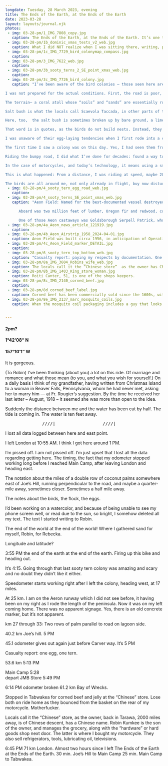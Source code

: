 ```yaml
---
longdate: Tuesday, 28 March 2023, evening
title: The Ends of the Earth, at the Ends of the Earth
date: 2023-03-28
layout: layouts/journal.njk
photos:
 - img: 03-28-pm/1_IMG_7808_copy.jpg
   caption: The Ends of the Earth, at the Ends of the Earth. It’s one thing to be 3300 miles from San Francisco, 3800 miles from Australia, 5000 miles from South America and the same distance to Antarctica, 6000 miles to what was once called Canton, in China, but it’s quite another thing to be at the tail-end of an island where people rarely go. There’s no REASON to be there. There’s no food, water, amenities. No shade. Hell, the road to get there was paved at the end of the 1950, and is slowly being overgrown by the slow-growing scrub.  Other than those people on the populated end of the island, far to the west, the closest one gets to other people is when the International Space Shuttle passes 250 miles overhead, and a few astronauts may happen to look down. If you want to feel isolated, this is the place, in the center of the Pacific Ocean.
 - img: 03-28-pm/1b_dominic_xmas_tests_v2_web.jpg
   caption: What I did NOT realize when I was sitting there, writing, painting, filming, was that just after I was born, the United States military dropped 25 atomic bombs from 15 - 25 miles from where I sat. Had I looked over my right shoulder, I’d have been blinded, and would of course have felt the heat and aftershocks. I’ve yet to find a chart depicting the US atomic bomb tests held at Christmas Island. Some were 400 times the power of those dropped on Japan in WW2. I cobbled this together based on longitude and latitude of each test, posted on Wikipedia.
 - img: 03-28-pm/1c_IMG_7729_bird_colonymap_compass.jpg
   caption: 
 - img: 03-28-pm/3_IMG_7622_web.jpg
   caption: 
 - img: 03-28-pm/3b_sooty_terns_2_SE_point_xmas_web.jpg
   caption: 
 - img: 03-28-pm/3c_IMG_7726_bird_colony.jpg
   caption: "I’ve been aware of the bird colonies — those seen here are Sooty Terns — on Kiritimati for as long as I can recall. Yet, I’ve never looked into them in any way, other than to be aware there are places on the island that are off limits. I’d also read  there was a time when those living on the island lived on both the birds and eggs they could find. 

I was not prepared for the actual conditions. First, the road is poor, only paved once, circa 1958, consisting of bitumen (boiling tar)  which has been poured over a bed of gravel. Over the decades, the narrow, single-lane road has worn, and riding over it is much like riding a gravel road, albeit without spitting gravel. 

The terrain— a coral atoll whose “soils” and “sands” are essentially rocky coral that has ground down over millennia — is just shy of flat, with the slightest of inclinations and depressions. Sparse grasses, and “salt bush,” cover this end of the island. 

Salt bush is what the locals call Scaevola Taccada, in other parts of the Pacific known as naupaka. Acknowledged as a “first pioneer plant colonizer,” salt bush shows up on tropical beaches, in coral sands, growing from 9 - 30 feet tall, and just as wide. This is the most ubiquitous flora on Kiritimati, and covers most of the island. Here, on the southeast peninsula, were it not for the coconut palms planted over the last hundred years, the monotony of the “desert isle” would be unrelenting. 

Here, too,  the salt bush is sometimes broken up by bare ground, a limestone hardpan that at times is as flat and level as poured concrete. It is here, on the ground between salt bush and hardpan, that sooty terns prefer to “nest.” 

That word is in quotes, as the birds do not build nests. Instead, they lay a singular egg wherever they feel like it. Oblivious to humans or their conditions, sooty terns  will lay their eggs on roads and paths, making them not only easy pickings for humans, but also in danger of said humans. 

I was unaware of their egg-laying tendencies when I first rode into a colony, and by the time I realized how precarious it was for the creatures, I was already committed to a path that I’d have avoided, had I realized what was in store. 

The first time I saw a colony was on this day. Yes, I had seen them from afar, motoring past Cook Island from London toward Benson Point, and the Paris peninsula, but the birds were very much confined to a finite piece of land. On this day, I first spotted them from afar, looking like a cluster of bees or flies, darkening a spot on the horizon. 

Riding the bumpy road, I did what I’ve done for decades: found a way to negotiate both the throttle of a motorcycle with one hand, and a camera with the other.  Almost 40 years ago, while an art student at Massachusetts College of Art, I’d road-tripped the length of Route 2, from Boston to New York, shooting slide film with a 35mm camera, while riding the highway. Forty years of practice allows for some degree of familiarity. 

In the case of motorcycles, and today’s technology, it means using a smart phone with left hand, while right hand twists the throttle, usually in second or third gear, as one cannot use the clutch if the left hand is engaged. Yes, one can “float shift”,  “slip shift,” or perform clutchless shifting, by letting off the throttle all while applying pressure to the shift. But doing that all while trying to point, focus, and take a photo with a smart phone, which is hardly built for ergonomic photography, complicates matters. So no up or down-shifting. And no braking, as that’s one more function dependent on speed, balance, and most important, concentration and focus. Which means that when in a pinch, and braking and/or shifting is paramount to safety, the phone gets quickly jammed between my crotch and the seat. 

This is what happened: From a distance, I was riding at speed, maybe 20mph, as the road is so bad. I spy a black blur in distance, on the horizon, like a cluster of flies, but I realize it is a colony. I pull my phone from a pocket in my shorts as I ride, open the camera setting, and start filming, holding the phone in my left hand, right hand on the throttle. I don’t consider shifting, as my focus is on three things: not stalling, continuing to film, and realizing that as I continue to ride into the swarm, the birds are on the road, and I will be riding through them. 

The birds are all around me, not only already in flight, buy now disturbed as I continue to ride along the road over which they sit, oblivious to whether they are on paved road or in the brush. They are everywhere — on ground, in the air. Their sound, their flight, makes me recall the Alfred Hitchcock film “The Birds.” I’m not terrified, but I am concerned as to what will happen if I just find a way to stop in the middle of the road, in the middle of the swarm. I  am surrounded by birds, and continue to ride, as they lift off the ground, dodge and swoop around me, chirping and calling. It takes 30 seconds to ride along the road that runs through the middle of their colony, and while It’s exhilarating, I don’t like it. I don’t want to harm the birds — which scatter as I approach — but also fear stopping right in the middle of their colony, as I don’t want to exacerbate my presence. I won’t make this mistake again. "
 - img: 03-28-pm/4_sooty_tern_egg_road_web.jpg
   caption: 
 - img: 03-28-pm/4_sooty_terns_SE_point_xmas_web.jpg
   caption: "Aeon Field: Named for the best-documented vessel destroyed in the Bay of Wrecks. The Aeon, built in Australia in 1905, was wrecked just more than three years later, in 1908, on a return from San Francisco. 

      Aboard was two million feet of lumber, Oregon fir and redwood, consigned for New Zealand and  Australia. For decades this lumber littered the eastern coast of Christmas Island. When Rougier arrived and photographed the wreckage and site in 1916, the disaster was only eight years in the past, and the lumber provided material not only for Rougier and his crews, but later for both British and American military,  during both the Second World War and the Cold War atomic tests.  

      One of those Aeon castaways was Goldsborough Serpell Patrick, who was barely two years old at the time. He returned to the island in 1856, as a US Navy Rear Admiral, as one of two US observers for the British Operation Grapple."
 - img: 03-28-pm/4a_Aeon_news_article_121919.jpg
   caption: 
 - img: 03-28-pm/4b_Aeon_Airstrip_1958_2024-04-01.jpg
   caption: Aeon Field was built circa 1956, in anticipation of Operation Grapple, a series of Cold War British atomic bomb tests, from 1957-59. Operation Dominic was a series of joint US/UK tests in 1962. Has this airfield been used in 65 years? Your guess is as good as mine. 
 - img: 03-28-pm/4c_Aeon_Field_marker_DETAIL.jpg
   caption: 
 - img: 03-28-pm/6_sooty_tern_top_bottom_web.jpg
   caption: "Casualty report: paying my respects by documentation. One hundred years ago, when Fr. Rougier and his men were driving around the island, they would purposely drive through colonies, sticks in hand to"
 - img: 03-28-pm/8a_IMG_3604_Robins_wife_web.jpg
   caption: The locals call it the “Chinese store”  as the owner has Chinese heritage. Managed by Robin King Kumkee, who is originally from Tarawa, his father owns the larger store back there. He married his wife,  Tebwaka “Kaka” Robin, on Tarawa. She misses home, as that’s where her family is — and there are a LOT more people/conveniences there. They live with their child, Hazel Robin (I-Kiribati natives “last” names are those of their fathers or husbands). 
 - img: 03-28-pm/8b_IMG_1403_King_store_woman.jpg
   caption: Roiti Canter, 51, is one of the shops keepers. 
 - img: 03-28-pm/8c_IMG_2140_corned_beef.jpg
   caption: 
 - img: 03-28-pm/8d_corned_beef_label.jpg
   caption: Corned beef has been commercially sold since the 1600s, with Cork, Ireland producing half of their beef exports by 1668. Though favored in Europe, in the American colonies it was deemed unworthy, and looked down upon, as only consumed by the poor or enslaved. By WWI troops on both sides of the war were tucking into cans of “Bully beef,” from the French bouilli ("boiled”), by then sold in oblong tins, with an opening “key” attached. Pre-cooked, there beef was ready to eat. By the time Joe English set foot on Christmas Island, the canned meat had no doubt already made an appearance there, as by then it saw world-wide consumption. Likewise, during the Second World War, it was not beef, but ham, or specifically spiced ham, or SPAM, that made inroads into the Pacific, accompanying the military. Both versions of tinned meats — beef and pork — are widespread in the Pacific. Hawaii sees the largest per capita consumption of Spam in the US. 
 - img: 03-28-pm/8e_IMG_2137_marc_mosquito_coils.jpg
   caption: When the mosquito coil packaging includes a guy that looks like a clean-shaven — and youthful — version of myself, wearing a Chinese outfit, I buy it. 


---
```

#### 2pm?
#### 1°42‘08“ N
#### 157°10‘1“ W

It is gorgeous.

(To Robin) I’ve been thinking (about you) a lot on this ride. Of marriage and romance and what those mean (to you, and what you wish for yourself.) On a daily basis I think of my grandfather, having written from Christmas Island to a woman in Beaver Falls, Pennsylvania, whom he had never met, asking her to marry him — at Fr. Rougier’s suggestion. By the time he received her last letter – August, 1918 – it seemed she was more than open to the idea.

Suddenly the distance between me and the water has been cut by half.
The tide is coming in. The water is ten feet away.

<pre>______________////|__________________////|____</pre>

I lost all data logged between here and east point.

I left London at 10:55 AM.
I think I got here around 1 PM.

I’m pissed off. I am not pissed off. I’m just upset that I lost all the data regarding getting here. The timing, the fact that my odometer stopped working long before I reached Main Camp, after leaving London and heading east.

The notation about the miles of a double row of coconut palms somewhere east of Joe’s Hill, running perpendicular to the road, and maybe a quarter-mile away, sometimes closer. Sometimes a half mile away.

The notes about the birds, the flock, the eggs.

I’d been working on a watercolor, and because of being unable to see my phone screen well, or read due to the sun, so bright, I somehow deleted all my text. The text I started writing to Robin.

The end of the world at the end of the world! Where I gathered sand for myself, Robin, for Rebecka.

Longitude and latitude?

3:55 PM the end of the earth at the end of the earth. Firing up this bike and heading out.

It’s 4:15. Going through that last sooty tern colony was amazing and scary and no doubt they didn’t like it either.

Speedometer starts working right after I left the colony, heading west, at 17 miles.

At 25 km. I am on the Aeron runway which I did not see before, it having been on my right as I rode the length of the peninsula. Now it was on my left coming home. There was no apparent signage. Yes, there is an old concrete marker, but it’s not apparent.

km 27 through 33: Two rows of palm parallel to road on lagoon side.

40.2 km Joe’s hill. 5 PM

45.1 odometer gives out again just before Carver way. It’s 5 PM

Casualty report: one egg, one tern.

53.6 km 5:13 PM

Main Camp 5:28  
depart JMB Store 5:49 PM

6:14 PM odometer broken 61.2 km Bay of Wrecks.

Stopped in Tabwakea for corned beef and jelly at the “Chinese” store. Lose both on ride home as they bounced from the basket on the rear of my motorcycle. Motherfucker.

Locals call it the “Chinese” store, as the owner, back in Tarawa, 2000 miles away, is of Chinese descent, has a Chinese name. Robin Kumkee is the son of the owner, and manages the grocery, along with the “hardware” or hard goods shop next door. The latter is where I bought my motorcycle. They also sell refrigerators, tools, lubricating oil, televisions.

6:45 PM 71 km London.
Almost two hours since I left The Ends of the Earth at the Ends of the Earth.
30 min. Joe’s Hill to Main Camp
25 min. Main Camp to Tabwakea.
